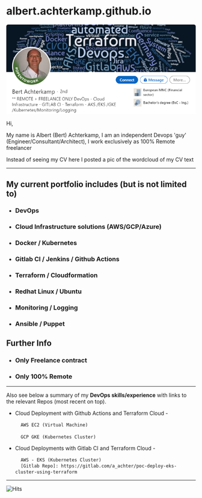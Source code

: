# albert.achterkamp.github.io

![LI Profile - Bert Achterkamp](files/li-prof-bert-1.PNG?raw=true "LI Profile - Bert Achterkamp")

Hi,

My name is Albert (Bert) Achterkamp, I am an independent Devops 'guy' (Engineer/Consultant/Architect), I work exclusively as 100% Remote freelancer

Instead of seeing my CV here I posted a pic of the wordcloud of my CV text

----------------

## My current portfolio includes (but is not limited to)

+ ### DevOps

+ ### Cloud Infrastructure solutions (AWS/GCP/Azure)

+ ### Docker / Kubernetes

+ ### Gitlab CI / Jenkins / Github Actions

+ ### Terraform / Cloudformation

+ ### Redhat Linux / Ubuntu

+ ### Monitoring / Logging

+ ### Ansible / Puppet

## Further Info

+ ### Only Freelance contract

+ ### Only 100% Remote

----------------

Also see below a summary of my **DevOps skills/experience** with links to the relevant Repos (most recent on top).

+ Cloud Deployment with Github Actions and Terraform Cloud -

        AWS EC2 (Virtual Machine)

        GCP GKE (Kubernetes Cluster)

+ Cloud Deployments with Gitlab CI and Terraform Cloud -

        AWS - EKS (Kubernetes Cluster)
        [Gitlab Repo]: https://gitlab.com/a_achter/poc-deploy-eks-cluster-using-terraform

----------------

![Hits](https://hitcounter.pythonanywhere.com/count/tag.svg?url=https://github.com/albert-achterkamp/albert.achterkamp.github.io)
